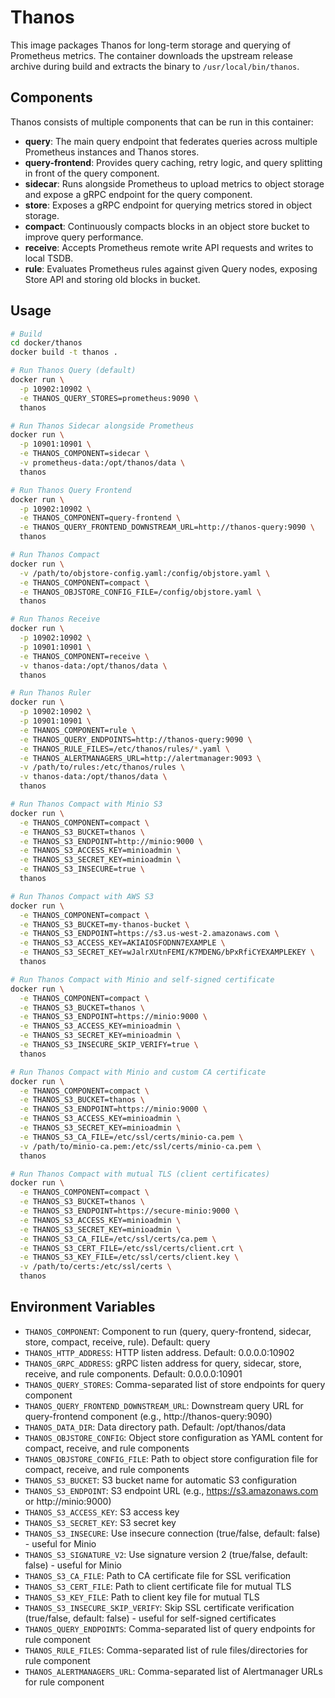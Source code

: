 # Thanos

This image packages Thanos for long-term storage and querying of Prometheus metrics. The container downloads the upstream release archive during build and extracts the binary to `/usr/local/bin/thanos`.

## Components

Thanos consists of multiple components that can be run in this container:

- **query**: The main query endpoint that federates queries across multiple Prometheus instances and Thanos stores.
- **query-frontend**: Provides query caching, retry logic, and query splitting in front of the query component.
- **sidecar**: Runs alongside Prometheus to upload metrics to object storage and expose a gRPC endpoint for the query component.
- **store**: Exposes a gRPC endpoint for querying metrics stored in object storage.
- **compact**: Continuously compacts blocks in an object store bucket to improve query performance.
- **receive**: Accepts Prometheus remote write API requests and writes to local TSDB.
- **rule**: Evaluates Prometheus rules against given Query nodes, exposing Store API and storing old blocks in bucket.

## Usage

```bash
# Build
cd docker/thanos
docker build -t thanos .

# Run Thanos Query (default)
docker run \
  -p 10902:10902 \
  -e THANOS_QUERY_STORES=prometheus:9090 \
  thanos

# Run Thanos Sidecar alongside Prometheus
docker run \
  -p 10901:10901 \
  -e THANOS_COMPONENT=sidecar \
  -v prometheus-data:/opt/thanos/data \
  thanos

# Run Thanos Query Frontend
docker run \
  -p 10902:10902 \
  -e THANOS_COMPONENT=query-frontend \
  -e THANOS_QUERY_FRONTEND_DOWNSTREAM_URL=http://thanos-query:9090 \
  thanos

# Run Thanos Compact
docker run \
  -v /path/to/objstore-config.yaml:/config/objstore.yaml \
  -e THANOS_COMPONENT=compact \
  -e THANOS_OBJSTORE_CONFIG_FILE=/config/objstore.yaml \
  thanos

# Run Thanos Receive
docker run \
  -p 10902:10902 \
  -p 10901:10901 \
  -e THANOS_COMPONENT=receive \
  -v thanos-data:/opt/thanos/data \
  thanos

# Run Thanos Ruler
docker run \
  -p 10902:10902 \
  -p 10901:10901 \
  -e THANOS_COMPONENT=rule \
  -e THANOS_QUERY_ENDPOINTS=http://thanos-query:9090 \
  -e THANOS_RULE_FILES=/etc/thanos/rules/*.yaml \
  -e THANOS_ALERTMANAGERS_URL=http://alertmanager:9093 \
  -v /path/to/rules:/etc/thanos/rules \
  -v thanos-data:/opt/thanos/data \
  thanos

# Run Thanos Compact with Minio S3
docker run \
  -e THANOS_COMPONENT=compact \
  -e THANOS_S3_BUCKET=thanos \
  -e THANOS_S3_ENDPOINT=http://minio:9000 \
  -e THANOS_S3_ACCESS_KEY=minioadmin \
  -e THANOS_S3_SECRET_KEY=minioadmin \
  -e THANOS_S3_INSECURE=true \
  thanos

# Run Thanos Compact with AWS S3
docker run \
  -e THANOS_COMPONENT=compact \
  -e THANOS_S3_BUCKET=my-thanos-bucket \
  -e THANOS_S3_ENDPOINT=https://s3.us-west-2.amazonaws.com \
  -e THANOS_S3_ACCESS_KEY=AKIAIOSFODNN7EXAMPLE \
  -e THANOS_S3_SECRET_KEY=wJalrXUtnFEMI/K7MDENG/bPxRfiCYEXAMPLEKEY \
  thanos

# Run Thanos Compact with Minio and self-signed certificate
docker run \
  -e THANOS_COMPONENT=compact \
  -e THANOS_S3_BUCKET=thanos \
  -e THANOS_S3_ENDPOINT=https://minio:9000 \
  -e THANOS_S3_ACCESS_KEY=minioadmin \
  -e THANOS_S3_SECRET_KEY=minioadmin \
  -e THANOS_S3_INSECURE_SKIP_VERIFY=true \
  thanos

# Run Thanos Compact with Minio and custom CA certificate
docker run \
  -e THANOS_COMPONENT=compact \
  -e THANOS_S3_BUCKET=thanos \
  -e THANOS_S3_ENDPOINT=https://minio:9000 \
  -e THANOS_S3_ACCESS_KEY=minioadmin \
  -e THANOS_S3_SECRET_KEY=minioadmin \
  -e THANOS_S3_CA_FILE=/etc/ssl/certs/minio-ca.pem \
  -v /path/to/minio-ca.pem:/etc/ssl/certs/minio-ca.pem \
  thanos

# Run Thanos Compact with mutual TLS (client certificates)
docker run \
  -e THANOS_COMPONENT=compact \
  -e THANOS_S3_BUCKET=thanos \
  -e THANOS_S3_ENDPOINT=https://secure-minio:9000 \
  -e THANOS_S3_ACCESS_KEY=minioadmin \
  -e THANOS_S3_SECRET_KEY=minioadmin \
  -e THANOS_S3_CA_FILE=/etc/ssl/certs/ca.pem \
  -e THANOS_S3_CERT_FILE=/etc/ssl/certs/client.crt \
  -e THANOS_S3_KEY_FILE=/etc/ssl/certs/client.key \
  -v /path/to/certs:/etc/ssl/certs \
  thanos
```

## Environment Variables

- `THANOS_COMPONENT`: Component to run (query, query-frontend, sidecar, store, compact, receive, rule). Default: query
- `THANOS_HTTP_ADDRESS`: HTTP listen address. Default: 0.0.0.0:10902
- `THANOS_GRPC_ADDRESS`: gRPC listen address for query, sidecar, store, receive, and rule components. Default: 0.0.0.0:10901
- `THANOS_QUERY_STORES`: Comma-separated list of store endpoints for query component
- `THANOS_QUERY_FRONTEND_DOWNSTREAM_URL`: Downstream query URL for query-frontend component (e.g., http://thanos-query:9090)
- `THANOS_DATA_DIR`: Data directory path. Default: /opt/thanos/data
- `THANOS_OBJSTORE_CONFIG`: Object store configuration as YAML content for compact, receive, and rule components
- `THANOS_OBJSTORE_CONFIG_FILE`: Path to object store configuration file for compact, receive, and rule components
- `THANOS_S3_BUCKET`: S3 bucket name for automatic S3 configuration
- `THANOS_S3_ENDPOINT`: S3 endpoint URL (e.g., https://s3.amazonaws.com or http://minio:9000)
- `THANOS_S3_ACCESS_KEY`: S3 access key
- `THANOS_S3_SECRET_KEY`: S3 secret key
- `THANOS_S3_INSECURE`: Use insecure connection (true/false, default: false) - useful for Minio
- `THANOS_S3_SIGNATURE_V2`: Use signature version 2 (true/false, default: false) - useful for Minio
- `THANOS_S3_CA_FILE`: Path to CA certificate file for SSL verification
- `THANOS_S3_CERT_FILE`: Path to client certificate file for mutual TLS
- `THANOS_S3_KEY_FILE`: Path to client key file for mutual TLS
- `THANOS_S3_INSECURE_SKIP_VERIFY`: Skip SSL certificate verification (true/false, default: false) - useful for self-signed certificates
- `THANOS_QUERY_ENDPOINTS`: Comma-separated list of query endpoints for rule component
- `THANOS_RULE_FILES`: Comma-separated list of rule files/directories for rule component
- `THANOS_ALERTMANAGERS_URL`: Comma-separated list of Alertmanager URLs for rule component